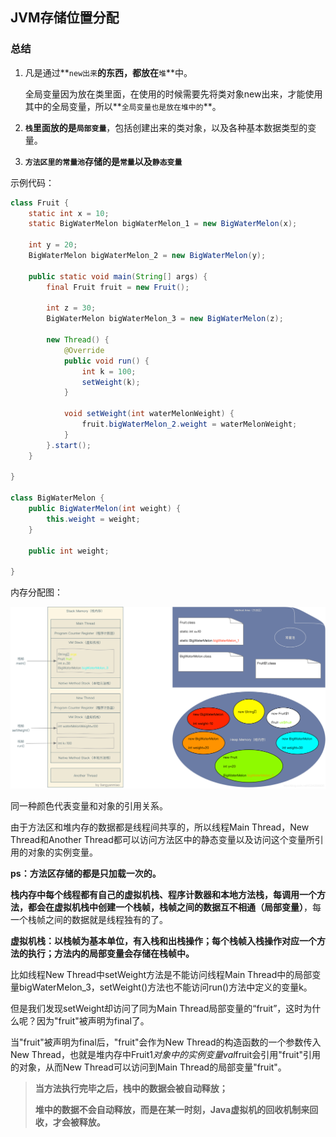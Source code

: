 ## JVM存储位置分配

### 总结

1. 凡是通过**`new出来`**的东西，都放在**`堆`**中。

   全局变量因为放在类里面，在使用的时候需要先将类对象new出来，才能使用其中的全局变量，所以**`全局变量也是放在堆中的`**。

2. **`栈`**里面放的是**`局部变量`**，包括创建出来的类对象，以及各种基本数据类型的变量。

3. **`方法区里的常量池`**存储的是**`常量`**以及**`静态变量`**

示例代码：

```java
class Fruit {
    static int x = 10;
    static BigWaterMelon bigWaterMelon_1 = new BigWaterMelon(x);

    int y = 20;
    BigWaterMelon bigWaterMelon_2 = new BigWaterMelon(y);
     
    public static void main(String[] args) {
        final Fruit fruit = new Fruit();
     
        int z = 30;
        BigWaterMelon bigWaterMelon_3 = new BigWaterMelon(z);
     
        new Thread() {
            @Override
            public void run() {
                int k = 100;
                setWeight(k);
            }
     
            void setWeight(int waterMelonWeight) {
                fruit.bigWaterMelon_2.weight = waterMelonWeight;
            }
        }.start();
    }

}

class BigWaterMelon {
    public BigWaterMelon(int weight) {
        this.weight = weight;
    }

    public int weight;

}
```

内存分配图：

<img src="./images/20190226181808168.png"  />

同一种颜色代表变量和对象的引用关系。

由于方法区和堆内存的数据都是线程间共享的，所以线程Main Thread，New Thread和Another Thread都可以访问方法区中的静态变量以及访问这个变量所引用的对象的实例变量。

**ps：方法区存储的都是只加载一次的。**

**栈内存中每个线程都有自己的虚拟机栈、程序计数器和本地方法栈，每调用一个方法，都会在虚拟机栈中创建一个栈帧，栈帧之间的数据互不相通（局部变量）**，每一个栈帧之间的数据就是线程独有的了。

**虚拟机栈：以栈帧为基本单位，有入栈和出栈操作；每个栈帧入栈操作对应一个方法的执行；方法内的局部变量会存储在栈帧中。**

比如线程New Thread中setWeight方法是不能访问线程Main Thread中的局部变量bigWaterMelon_3，setWeight()方法也不能访问run()方法中定义的变量k。

但是我们发现setWeight却访问了同为Main Thread局部变量的“fruit”，这时为什么呢？因为"fruit"被声明为final了。

当"fruit"被声明为final后，"fruit"会作为New Thread的构造函数的一个参数传入New Thread，也就是堆内存中Fruit$1对象中的实例变量val$fruit会引用"fruit"引用的对象，从而New Thread可以访问到Main Thread的局部变量"fruit"。

> **当方法执行完毕之后，栈中的数据会被自动释放；**
>
> **堆中的数据不会自动释放，而是在某一时刻，Java虚拟机的回收机制来回收，才会被释放。**


